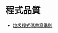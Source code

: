 # 程式品質

* [垃圾程式碼書寫準則](https://github.com/doggy8088/state-of-the-art-shitcode/blob/zh-tw/README.zh-TW.md)
